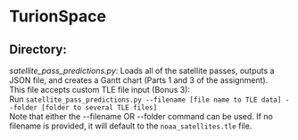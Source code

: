 # TurionSpace

## Directory:

*satellite_pass_predictions.py*: Loads all of the satellite passes, outputs a JSON file, and creates a Gantt chart (Parts 1 and 3 of the assignment). <br>
This file accepts custom TLE file input (Bonus 3):<br>
Run `satellite_pass_predictions.py --filename [file name to TLE data] --folder [folder to several TLE files]` <br>
Note that either the --filename OR --folder command can be used. If no filename is provided, it will default to the `noaa_satellites.tle` file.
